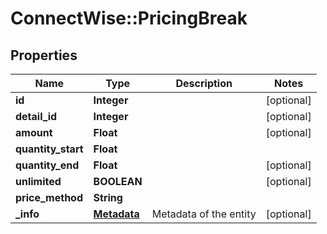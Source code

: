 # ConnectWise::PricingBreak

## Properties
Name | Type | Description | Notes
------------ | ------------- | ------------- | -------------
**id** | **Integer** |  | [optional] 
**detail_id** | **Integer** |  | [optional] 
**amount** | **Float** |  | [optional] 
**quantity_start** | **Float** |  | 
**quantity_end** | **Float** |  | [optional] 
**unlimited** | **BOOLEAN** |  | [optional] 
**price_method** | **String** |  | 
**_info** | [**Metadata**](Metadata.md) | Metadata of the entity | [optional] 


